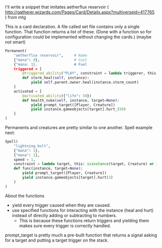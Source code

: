 I'll write a snippet that imitates aetherflux reservoir ( http://gatherer.wizards.com/Pages/Card/Details.aspx?multiverseid=417765 ) from mtg

This is a card declaration. A file called set file contains only a single function. That function returns a list of these. (Done with a function so for configuration could be implemented without changing the cards.) (maybe not smart)

```python
Permanent(
    "aetherflux reservoir",     # Name
    {"mana": 4},                # Cost
    {"mana: 1},                 # Fuel
    triggered = [
        @triggered_ability("PLAY", constraint = lambda triggerer, this: triggerer.owner is this.owner)
        def storm_heal(self, instance):
            yield self.parent.owner.heal(instance.storm_count)
    ]
    activated = [
        @activated_ability({"life": 50})
        def health_nuke(self, instance, target=None):
            yield prompt_target([Player, Creature])
            yield instance.gameobjects[target].hurt_(50)
    ]
)
```

Permanents and creatures are pretty similar to one another. Spell example next:

```python
Spell(
    "lightning bolt",
    {"mana": 1},
    {"mana": 1},
    speed = 1,
    constraint = lambda target, this: isinstance(target, Creature) or isinstance(target, Player),
    def func(instance, target=None):
        yield prompt_target([Player, Creature])
        yield instance.gameobjects[target].hurt(3)
    )
)
```

About the functions

* yield every trigger caused when they are caused.
* use specified functions for interacting with the instance (heal and hurt) instead of directly adding or subtracting to numbers.
    * This is because these functions return triggers and yielding them makes sure every trigger is correctly handled.

prompt_target is pretty much a pre-built function that returns a signal asking for a target and putting a target trigger on the stack.